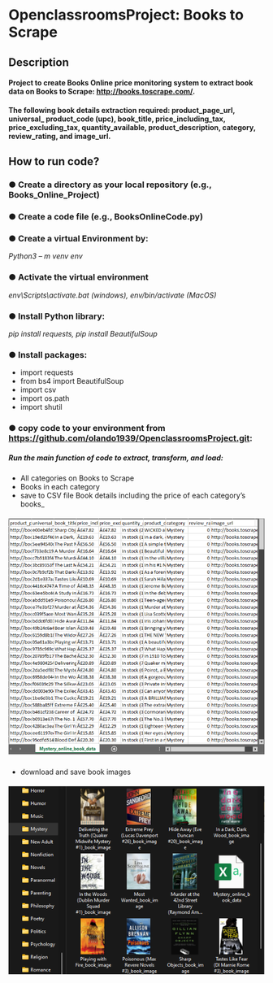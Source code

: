 # OpenclassroomsProject:  Books to Scrape

## **Description**
#### Project to create Books Online price monitoring system to extract book data on Books to Scrape: http://books.toscrape.com/.
#### The following book details extraction required: product_page_url, universal_ product_code (upc), book_title, price_including_tax, price_excluding_tax, quantity_available, product_description, category, review_rating, and image_url.

## **How to run code?**
### ● Create a directory as your local repository (e.g., Books_Online_Project)
### ● Create a code file (e.g., BooksOnlineCode.py)

### ● Create a virtual Environment by:
  _Python3 – m venv env_

### ● Activate the virtual environment
_env\Scripts\activate.bat (windows),
env/bin/activate (MacOS)_

### ● Install Python library:
_pip install requests, pip install BeautifulSoup_

### ● Install packages:
- import requests
- from bs4 import BeautifulSoup
- import csv
- import os.path
- import shutil

### ● copy code to your environment from https://github.com/olando1939/OpenclassroomsProject.git: 
##### Run the main function of code to extract, transform, and load:
- All categories on Books to Scrape
- Books in each category
- save to CSV file Book details including the price of each category’s books_
##### ***![Example of Mystery category’s CSV file](readme_image/Example_csvfile.png)***

- download and save book images
##### ***![Example of the Mystery category’s image](readme_image/Example_book_image.png)***
 

